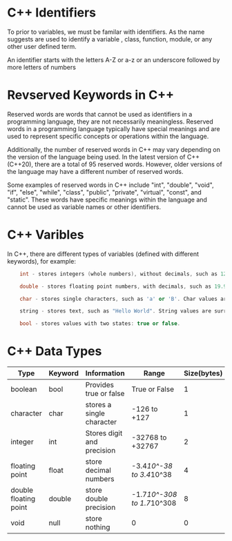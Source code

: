 # C++ Identifiers 
 To prior to variables, we must be familar with identifiers. As the name suggests are used to identify a variable , class, function, module, or any other user           defined term.

 An identifier starts with the letters A-Z or a-z or an underscore followed by more letters of numbers



# Revserved Keywords in C++
Reserved words are words that cannot be used as identifiers in a programming language, they are not necessarily meaningless. Reserved words in a programming language typically have special meanings and are used to represent specific concepts or operations within the language.

Additionally, the number of reserved words in C++ may vary depending on the version of the language being used. In the latest version of C++ (C++20), there are a total of 95 reserved words. However, older versions of the language may have a different number of reserved words.

Some examples of reserved words in C++ include "int", "double", "void", "if", "else", "while", "class", "public", "private", "virtual", "const", and "static". These words have specific meanings within the language and cannot be used as variable names or other identifiers.



# C++ Varibles  
In C++, there are different types of variables (defined with different keywords), for example:

``` c++ 
    int - stores integers (whole numbers), without decimals, such as 123 or -123.
```
``` c++ 
    double - stores floating point numbers, with decimals, such as 19.99 or -19.99 .
```
``` c++ 
    char - stores single characters, such as 'a' or 'B'. Char values are surrounded by single quotes
```    
``` c++     
    string - stores text, such as "Hello World". String values are surrounded by double quotes.
```
``` c++ 
    bool - stores values with two states: true or false.
```
 

# C++ Data Types

| Type | Keyword | Information | Range | Size(bytes) |
| --- | --- | --- | --- | --- |
| boolean | bool | Provides true or false | True or False | 1  |
| character | char | stores a single character | -126 to +127 | 1 |
| integer | int | Stores digit and precision | -32768 to +32767 | 2 |
| floating point | float | store decimal numbers  | -3.4*10^-38 to 3.4*10^38  | 4 |
| double floating point | double | store double precision | -1.7*10^-308 to 1.7*10^308  | 8 |
| void  | null | store nothing  | 0 | 0 |












